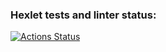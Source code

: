 ### Hexlet tests and linter status:
[![Actions Status](https://github.com/alekorn/python-project-lvl4/workflows/hexlet-check/badge.svg)](https://github.com/alekorn/python-project-lvl4/actions)